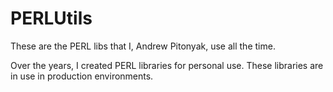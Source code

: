 PERLUtils
=========

These are the PERL libs that I, Andrew Pitonyak, use all the time. 

Over the years, I created PERL libraries for personal use. These libraries are in use in production environments. 

